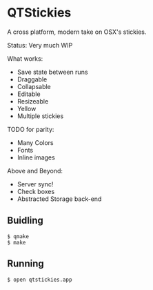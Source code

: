 # QTStickies

A cross platform, modern take on OSX's stickies.

Status: Very much WIP

What works:
  * Save state between runs
  * Draggable
  * Collapsable
  * Editable
  * Resizeable
  * Yellow
  * Multiple stickies

TODO for parity:
  * Many Colors
  * Fonts
  * Inline images

Above and Beyond:
  * Server sync!
  * Check boxes
  * Abstracted Storage back-end

## Buidling

```
$ qmake
$ make
```

## Running

`$ open qtstickies.app`
